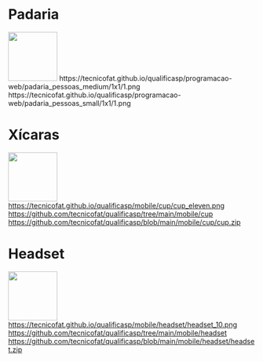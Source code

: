 # Padaria
<img width="100" src='https://tecnicofat.github.io/qualificasp/programacao-web/padaria_pessoas_medium/1x1/2.png'>
https://tecnicofat.github.io/qualificasp/programacao-web/padaria_pessoas_medium/1x1/1.png <br>
https://tecnicofat.github.io/qualificasp/programacao-web/padaria_pessoas_small/1x1/1.png

# Xícaras
<img width="100" src='https://tecnicofat.github.io/qualificasp/mobile/cup/cup_eleven.png'><br>
https://tecnicofat.github.io/qualificasp/mobile/cup/cup_eleven.png <br>
https://github.com/tecnicofat/qualificasp/tree/main/mobile/cup <br>
https://github.com/tecnicofat/qualificasp/blob/main/mobile/cup/cup.zip <br>

# Headset
<img width="100" src='https://tecnicofat.github.io/qualificasp/mobile/headset/headset_10.png'><br>
https://tecnicofat.github.io/qualificasp/mobile/headset/headset_10.png <br>
https://github.com/tecnicofat/qualificasp/tree/main/mobile/headset <br>
https://github.com/tecnicofat/qualificasp/blob/main/mobile/headset/headset.zip <br>
